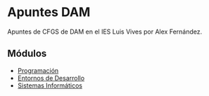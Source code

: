 # Apuntes DAM
Apuntes de CFGS de DAM en el IES Luis Vives por Alex Fernández.

## Módulos

- [Programación](Programación/README.md)
- [Entornos de Desarrollo](Entornos%20de%20Desarrollo/README.md)
- [Sistemas Informáticos](Sistemas%20Informáticos/README.md)